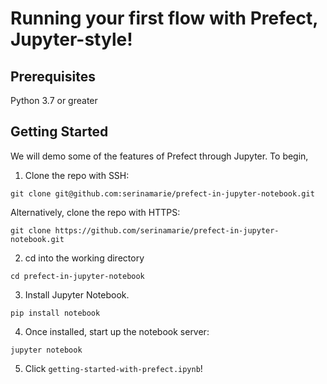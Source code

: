 # Running your first flow with Prefect, Jupyter-style!

## Prerequisites
Python 3.7 or greater
## Getting Started
We will demo some of the features of Prefect through Jupyter. To begin, 
1. Clone the repo with SSH:
```console
git clone git@github.com:serinamarie/prefect-in-jupyter-notebook.git
``` 

Alternatively, clone the repo with HTTPS:

```console
git clone https://github.com/serinamarie/prefect-in-jupyter-notebook.git
```

2. cd into the working directory
```console
cd prefect-in-jupyter-notebook
```
3. Install Jupyter Notebook.
```console
pip install notebook
```

4. Once installed, start up the notebook server:
```console
jupyter notebook
```

5. Click `getting-started-with-prefect.ipynb`!

